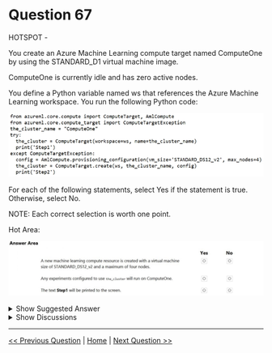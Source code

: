 # Question 67

HOTSPOT -

You create an Azure Machine Learning compute target named ComputeOne by using the STANDARD_D1 virtual machine image.

ComputeOne is currently idle and has zero active nodes.

You define a Python variable named ws that references the Azure Machine Learning workspace. You run the following Python code:

![Question Image](../images/q67_q_0008300001.png)

For each of the following statements, select Yes if the statement is true. Otherwise, select No.

NOTE: Each correct selection is worth one point.

Hot Area:

![Question Image](../images/q67_q_0008300002.png)

<details>
  <summary>Show Suggested Answer</summary>

<img src="../images/q67_ans_0_image598.png" alt="Answer Image"><br>

</details>

<details>
  <summary>Show Discussions</summary>

<blockquote><p><strong>dev2dev</strong> <code>(Mon 15 Mar 2021 08:57)</code> - <em>Upvotes: 103</em></p><p>Correct answers are No, Yes, Yes</p></blockquote>
<blockquote><p><strong>trickerk</strong> <code>(Tue 06 Jul 2021 05:39)</code> - <em>Upvotes: 3</em></p><p>I completely agree, because the exception will not be generated and the code inside this block (exception) will not be executed.</p></blockquote>
<blockquote><p><strong>azurecert2021</strong> <code>(Thu 24 Jun 2021 19:04)</code> - <em>Upvotes: 7</em></p><p>yes given answer is wrong and correct answer is NO Yes Yes</p></blockquote>
<blockquote><p><strong>Bridgerton</strong> <code>(Mon 18 Apr 2022 16:53)</code> - <em>Upvotes: 7</em></p><p>Agreed, the code given actually represents the compute creation, if there was no computeOne then the code will create one but as in this case there is already a computeOne, Exception block will not be executed</p></blockquote>
<blockquote><p><strong>JoshuaXu</strong> <code>(Sat 30 Oct 2021 08:08)</code> - <em>Upvotes: 11</em></p><p>Tried the code and the answers &quot;No, Yes, Yes&quot; CONFIRMED</p></blockquote>
<blockquote><p><strong>f11c733</strong> <code>(Sun 16 Jun 2024 06:41)</code> - <em>Upvotes: 1</em></p><p>The answer is incorrect. No, yes, yes is correct because Compute 1 already exists</p></blockquote>
<blockquote><p><strong>Nadine_nm</strong> <code>(Wed 23 Aug 2023 23:20)</code> - <em>Upvotes: 1</em></p><p>In the first line of the code : 
try : 
      .......
       print(&#x27;Step1&#x27;)
We are checking if the compute already exists or not. Since it has been created the print will work, and so the &quot;exception&quot;  sequence won&#x27;t be executed. 
the fact that the cluster is not running, will not delete it.

Answer should ben then, No, Yes, Yes.</p></blockquote>

<blockquote><p><strong>jpalaci22</strong> <code>(Mon 20 Feb 2023 21:10)</code> - <em>Upvotes: 4</em></p><p>Seen on the exam 20Feb2023</p></blockquote>
<blockquote><p><strong>MansoorDataScientist</strong> <code>(Thu 26 Jan 2023 16:44)</code> - <em>Upvotes: 2</em></p><p>NO,YES,YES</p></blockquote>
<blockquote><p><strong>Arend78</strong> <code>(Wed 07 Dec 2022 14:46)</code> - <em>Upvotes: 2</em></p><p>I agree with the majority saying &quot;Correct answer = No, Yes, Yes&quot;
I believe &quot;idle&quot; does not mean offline or non-existent, just &quot;not busy&quot;</p></blockquote>
<blockquote><p><strong>azurelearner666</strong> <code>(Sun 10 Apr 2022 14:30)</code> - <em>Upvotes: 1</em></p><p>Wrong,
Should be Yes Yes Yes.
My criteria for the first one is that the compute resource is created, that is the cluster, with a vm size of DS12_v2 and max 4 nodes.

This compute resource is the cluster definition, not the VM&#x27;s which are created while used.
But, the cluster definition, the Machine Learning Compute Resource IS CREATED.

So, Yes, Yes and Yes.</p></blockquote>

<blockquote><p><strong>DingDongSingSong</strong> <code>(Thu 31 Mar 2022 16:28)</code> - <em>Upvotes: 1</em></p><p>Why is the first answer No, and the second answer Yes?</p></blockquote>
<blockquote><p><strong>adamwar</strong> <code>(Mon 25 Oct 2021 12:41)</code> - <em>Upvotes: 3</em></p><p>Correct answer No, Yes, Yes

You can test this yourself by making a cluster (cpu-cluster) which can scale to zero nodes then running the code below:

from azureml.core.compute import ComputeTarget
from azureml.core.compute_target import ComputeTargetException

cluster_name = &quot;cpu-cluster&quot;

try:
the_cluster = ComputeTarget(ws, name=cluster_name)
print(&quot;Cluster with zero nodes ready to use&quot;)
except ComputeTargetException:
print(&quot;Failed to reference cluster with zero nodes&quot;)</p></blockquote>

<blockquote><p><strong>hargur</strong> <code>(Wed 20 Oct 2021 09:41)</code> - <em>Upvotes: 1</em></p><p>on 19Oct2021</p></blockquote>
<blockquote><p><strong>kisskeo</strong> <code>(Sun 03 Oct 2021 20:48)</code> - <em>Upvotes: 1</em></p><p>On Exam 01 Oct 2021</p></blockquote>
<blockquote><p><strong>snsnsnsn</strong> <code>(Fri 03 Sep 2021 07:24)</code> - <em>Upvotes: 1</em></p><p>on exam 2/9/21</p></blockquote>
<blockquote><p><strong>datamijn</strong> <code>(Mon 02 Aug 2021 08:41)</code> - <em>Upvotes: 2</em></p><p>on 2/8/2021</p></blockquote>
<blockquote><p><strong>Rosh4yuh</strong> <code>(Sat 17 Jul 2021 12:51)</code> - <em>Upvotes: 5</em></p><p>on 17/7/2021

Answers are No, Yes, Yes</p></blockquote>

<blockquote><p><strong>ljljljlj</strong> <code>(Sun 11 Jul 2021 13:51)</code> - <em>Upvotes: 2</em></p><p>On exam 2021/7/10</p></blockquote>
<blockquote><p><strong>LVV1</strong> <code>(Fri 02 Jul 2021 00:06)</code> - <em>Upvotes: 1</em></p><p>Does the STANDARD_D1 virtual machine image even exist?
&quot;ComputeOne is currently idle and has zero active nodes&quot; - can it mean that it WAS created but has an issue with &quot;unsupported configuration values&quot;? Thanks</p></blockquote>

</details>

---

[<< Previous Question](question_66.md) | [Home](/index.md) | [Next Question >>](question_68.md)

